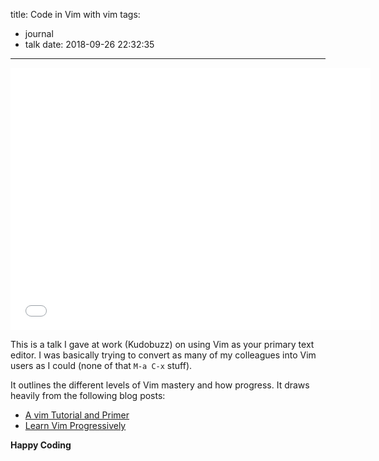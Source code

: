 title: Code in Vim with vim
tags:
  - journal
  - talk
date: 2018-09-26 22:32:35
---


<iframe src="//slides.com/nanagodchildadane/deck/embed?style=dark" width="576" height="420" scrolling="no" frameborder="0" webkitallowfullscreen mozallowfullscreen allowfullscreen></iframe>

This is a talk I gave at work (Kudobuzz) on using Vim as your primary text editor. I was basically trying to convert as many of my colleagues into Vim users as I could (none of that `M-a C-x` stuff).

It outlines the different levels of Vim mastery and how progress. It draws heavily from the following blog posts:

- [A vim Tutorial and Primer](https://danielmiessler.com/study/vim)
- [Learn Vim Progressively](http://yannesposito.com/Scratch/en/blog/Learn-Vim-Progressively/)


__Happy Coding__
